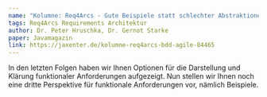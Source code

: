 ```yaml
---
name: "Kolumne: Req4Arcs - Gute Beispiele statt schlechter Abstraktionen"
tags: Req4Arcs Requirements Architektur
author: Dr. Peter Hruschka, Dr. Gernot Starke
paper: Javamagazin
link: https://jaxenter.de/kolumne-req4arcs-bdd-agile-84465
---
```

In den letzten Folgen haben wir Ihnen Optionen für die Darstellung und Klärung
funktionaler Anforderungen aufgezeigt.
Nun stellen wir Ihnen noch eine dritte Perspektive für funktionale Anforderungen vor,
nämlich Beispiele.